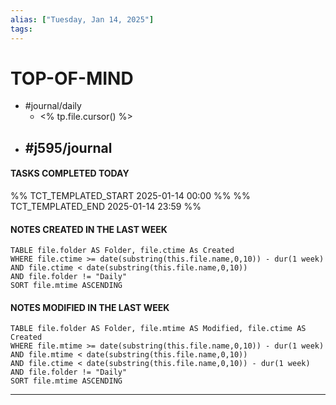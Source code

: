 ```yaml
---
alias: ["Tuesday, Jan 14, 2025"]
tags: 
---
```

# TOP-OF-MIND
- #journal/daily 
	- <% tp.file.cursor() %> 
- #j595/journal 
	- 
#### TASKS COMPLETED TODAY
%% TCT_TEMPLATED_START 2025-01-14 00:00 %%
%% TCT_TEMPLATED_END 2025-01-14 23:59 %%


#### NOTES CREATED IN THE LAST WEEK
``` dataview
TABLE file.folder AS Folder, file.ctime As Created
WHERE file.ctime >= date(substring(this.file.name,0,10)) - dur(1 week) 
AND file.ctime < date(substring(this.file.name,0,10)) 
AND file.folder != "Daily"
SORT file.mtime ASCENDING
```

#### NOTES MODIFIED IN THE LAST WEEK
``` dataview
TABLE file.folder AS Folder, file.mtime AS Modified, file.ctime AS Created
WHERE file.mtime >= date(substring(this.file.name,0,10)) - dur(1 week)
AND file.mtime < date(substring(this.file.name,0,10))
AND file.ctime < date(substring(this.file.name,0,10)) - dur(1 week)
AND file.folder != "Daily"
SORT file.mtime ASCENDING
```
---
